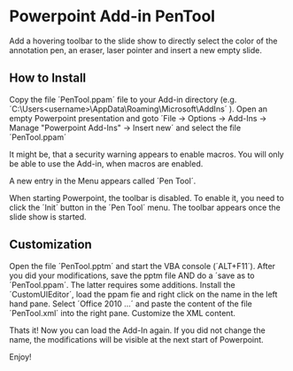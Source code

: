 # Powerpoint Add-in PenTool
Add a hovering toolbar to the slide show to directly select the color of the annotation pen, an eraser, 
laser pointer and insert a new empty slide.

## How to Install
Copy the file ´PenTool.ppam´ file to your Add-in directory (e.g. ´C:\Users\<username>\AppData\Roaming\Microsoft\AddIns´ ). Open an empty Powerpoint presentation and 
goto  ´File -> Options -> Add-Ins -> Manage "Powerpoint Add-Ins" -> Insert new´ and select the file ´PenTool.ppam´

It might be, that a security warning appears to enable macros. You will only be able to use the Add-in, when macros are enabled.

A new entry in the Menu appears called ´Pen Tool´. 

When starting Powerpoint, the toolbar is disabled. To enable it, you need to click the ´Init´ button in the ´Pen Tool´ menu. 
The toolbar appears once the slide show is started.

## Customization
Open the file ´PenTool.pptm´ and start the VBA console (´ALT+F11´). 
After you did your modifications, save the pptm file AND do a ´save as to ´PenTool.ppam´. The latter requires some additions. 
Install the ´CustomUIEditor´, load the ppam fie and right click on the name in the left hand pane. Select ´Office 2010 ...´ and 
paste the content of the file ´PenTool.xml´ into the right pane. Customize the XML content.

Thats it! Now you can load the Add-In again. If you did not change the name, the modifications will be visible at the next start 
of Powerpoint.

Enjoy!
